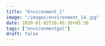 ```yaml
---
title: "Environment_1"
image: "/images/environment_14.jpg"
date: 2020-01-02T10:45:38+05:30
tags: ["environmentgal"]
draft: false
---
```


